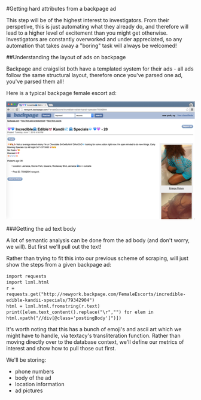 #Getting hard attributes from a backpage ad

This step will be of the highest interest to investigators.  From their perspetive, this is just automating what they already do, and therefore will lead to a higher level of excitement than you might get otherwise.  Investigators are constantly overworked and under appreciated, so any automation that takes away a "boring" task will always be welcomed!

##Understanding the layout of ads on backpage

Backpage and craigslist both have a templated system for their ads - all ads follow the same structural layout, therefore once you've parsed one ad, you've parsed them all!

Here is a typical backpage female escort ad:

![](pictures/female_escort_ad.png)

###Getting the ad text body

A lot of semantic analysis can be done from the ad body (and don't worry, we will).  But first we'll pull out the text!

Rather than trying to fit this into our previous scheme of scraping, will just show the steps from a given backpage ad:

```
import requests
import lxml.html
r = requests.get("http://newyork.backpage.com/FemaleEscorts/incredible-edible-kandii-specials/79342904")
html = lxml.html.fromstring(r.text)
print([elem.text_content().replace("\r","") for elem in html.xpath("//div[@class='postingBody']")])
```

It's worth noting that this has a bunch of emoji's and ascii art which we might have to handle, via textacy's transliteration function. Rather than moving directly over to the database context, we'll define our metrics of interest and show how to pull those out first.

We'll be storing:

* phone numbers
* body of the ad
* location information
* ad pictures


